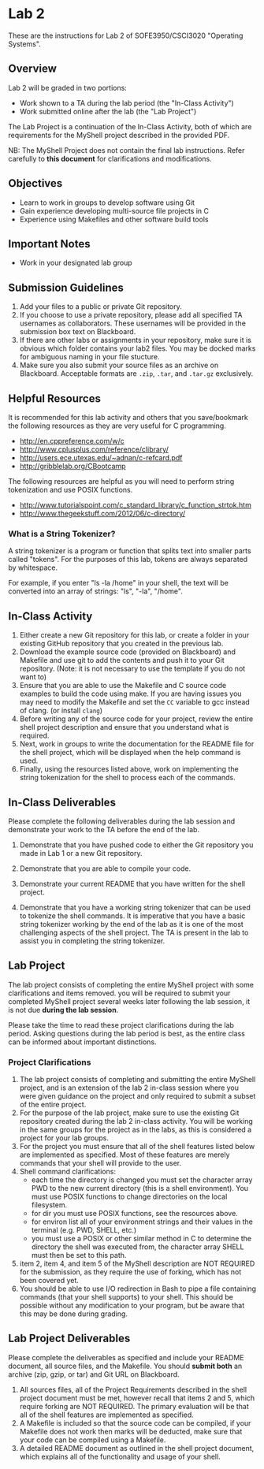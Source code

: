 # Lab 2
These are the instructions for Lab 2 of SOFE3950/CSCI3020 "Operating Systems".

## Overview
Lab 2 will be graded in two portions:
- Work shown to a TA during the lab period (the "In-Class Activity")
- Work submitted online after the lab (the "Lab Project")

The Lab Project is a continuation of the In-Class Activity, both of which are
requirements for the MyShell project described in the provided PDF.

NB: The MyShell Project does not contain the final lab instructions. Refer
    carefully to **this document** for clarifications and modifications.

## Objectives
- Learn to work in groups to develop software using Git
- Gain experience developing multi-source file projects in C
- Experience using Makefiles and other software build tools

## Important Notes
- Work in your designated lab group

## Submission Guidelines
1. Add your files to a public or private Git repository.
2. If you choose to use a private repository, please add all specified TA usernames as collaborators. These usernames will be provided in the submission box text on Blackboard.
3. If there are other labs or assignments in your repository, make sure it is obvious which folder contains your lab2 files. You may be docked marks for ambiguous naming in your file stucture.
4. Make sure you also submit your source files as an archive on Blackboard. Acceptable formats are `.zip`, `.tar`, and `.tar.gz` exclusively.

## Helpful Resources

It is recommended for this lab activity and others that you save/bookmark the following
resources as they are very useful for C programming.
- http://en.cppreference.com/w/c
- http://www.cplusplus.com/reference/clibrary/
- http://users.ece.utexas.edu/~adnan/c-refcard.pdf
- http://gribblelab.org/CBootcamp

The following resources are helpful as you will need to perform string tokenization and
use POSIX functions.
- http://www.tutorialspoint.com/c_standard_library/c_function_strtok.htm
- http://www.thegeekstuff.com/2012/06/c-directory/

### What is a String Tokenizer?
A string tokenizer is a program or function that splits text into smaller parts called "tokens". For the purposes of this lab, tokens are always separated by whitespace.

For example, if you enter "ls -la /home" in your shell, the text will be converted into an array of strings: "ls", "-la", "/home". 

## In-Class Activity
1. Either create a new Git repository for this lab, or create a folder in your existing GitHub repository that you created in the previous lab.
2. Download the example source code (provided on Blackboard) and Makefile and use git to add the contents and push it to your Git repository. (Note: it is not necessary to use the template if you do not want to)
3. Ensure that you are able to use the Makefile and C source code examples to build the code using make. If you are having issues you may need to modify the Makefile and set the `CC` variable to gcc instead of clang. (or install `clang`)
4. Before writing any of the source code for your project, review the entire shell project description and ensure that you understand what is required.
5. Next, work in groups to write the documentation for the README file for the shell project, which will be displayed when the help command is used.
6. Finally, using the resources listed above, work on implementing the string tokenization for the shell to process each of the commands.
 

## In-Class Deliverables
Please complete the following deliverables during the lab session and demonstrate your work to the TA before the end of the lab.

1. Demonstrate that you have pushed code to either the Git repository you made in Lab 1 or a new Git repository.

2. Demonstrate that you are able to compile your code.

3. Demonstrate your current README that you have written for the shell project.

4. Demonstrate that you have a working string tokenizer that can be used to tokenize the shell commands. It is imperative that you have a basic string tokenizer working by the end of the lab as it is one of the most challenging aspects of the shell project. The TA is present in the lab to assist you in completing the string tokenizer.


## Lab Project

The lab project consists of completing the entire MyShell project with some clarifications and items removed. you will be required to submit your completed MyShell project several weeks later following the lab session, it is not due **during the lab session**.

Please take the time to read these project clarifications during the lab period. Asking questions during the lab period is best, as the entire class can be informed about important distinctions.

### Project Clarifications
1. The lab project consists of completing and submitting the entire MyShell project, and is an extension of the lab 2 in-class session where you were given guidance on the project and only required to submit a subset of the entire project.
2. For the purpose of the lab project, make sure to use the existing Git repository created during the lab 2 in-class activity. You will be working in the same groups for the project as in the labs, as this is considered a project for your lab groups.
3. For the project you must ensure that all of the shell features listed below are implemented as specified. Most of these features are merely commands that your shell will provide to the user.
4. Shell command clarifications:
   - each time the directory is changed you must set the character array PWD to the new current directory (this is a shell environment). You must use POSIX functions to change directories on the local filesystem.
   - for dir you must use POSIX functions, see the resources above.
   - for environ list all of your environment strings and their values in the terminal (e.g. PWD, SHELL, etc.)
   - you must use a POSIX or other similar method in C to determine the
     directory the shell was executed from, the character array ​SHELL ​must
     then be set to this path.
5. item 2, item 4, and item 5 of the MyShell description are NOT REQUIRED for the submission, as they require the use of forking, which has not been covered yet.
6. You should be able to use I/O redirection in Bash to pipe a file containing commands (that your shell supports) to your shell. This should be possible without any modification to your program, but be aware that this may be done during grading.

## Lab Project Deliverables
Please complete the deliverables as specified and include your README document, all source files, and the Makefile. You should **submit both** an archive (zip, gzip, or tar) and Git URL on Blackboard.

1. All sources files, all of the ​Project Requirements​ described in the shell project document must be met, however recall that ​items 2 and 5​, which require forking are ​NOT​ ​REQUIRED​. The primary evaluation will be that all of the shell features are implemented as specified.
2. A Makefile is included so that the source code can be compiled, if your Makefile does not work then marks will be deducted, make sure that your code can be compiled using a Makefile.
3. A detailed README document as outlined in the shell project document, which explains all of the functionality and usage of your shell.

